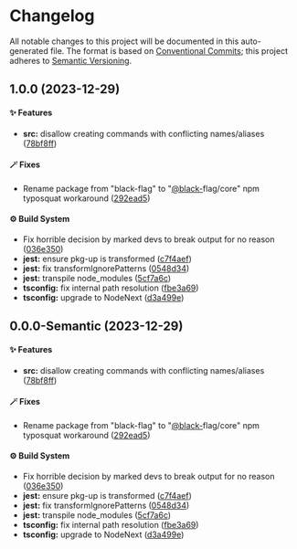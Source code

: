 # Changelog

All notable changes to this project will be documented in this auto-generated
file. The format is based on [Conventional Commits][1];
this project adheres to [Semantic Versioning][2].

## 1.0.0 (2023-12-29)

#### ✨ Features

- **src:** disallow creating commands with conflicting names/aliases ([78bf8ff][3])

#### 🪄 Fixes

- Rename package from "black-flag" to "[@black-][4]flag/core" npm typosquat workaround ([292ead5][5])

#### ⚙️ Build System

- Fix horrible decision by marked devs to break output for no reason ([036e350][6])
- **jest:** ensure pkg-up is transformed ([c7f4aef][7])
- **jest:** fix transformIgnorePatterns ([0548d34][8])
- **jest:** transpile node\_modules ([5cf7a6c][9])
- **tsconfig:** fix internal path resolution ([fbe3a69][10])
- **tsconfig:** upgrade to NodeNext ([d3a499e][11])

## 0.0.0-Semantic (2023-12-29)

#### ✨ Features

- **src:** disallow creating commands with conflicting names/aliases ([78bf8ff][3])

#### 🪄 Fixes

- Rename package from "black-flag" to "[@black-][4]flag/core" npm typosquat workaround ([292ead5][5])

#### ⚙️ Build System

- Fix horrible decision by marked devs to break output for no reason ([036e350][6])
- **jest:** ensure pkg-up is transformed ([c7f4aef][7])
- **jest:** fix transformIgnorePatterns ([0548d34][8])
- **jest:** transpile node\_modules ([5cf7a6c][9])
- **tsconfig:** fix internal path resolution ([fbe3a69][10])
- **tsconfig:** upgrade to NodeNext ([d3a499e][11])

[1]: https://conventionalcommits.org
[2]: https://semver.org
[3]: https://github.com/Xunnamius/black-flag/commit/78bf8ffb0a6931fb3b131c42ce4b84146bfec842
[4]: https://github.com/black-
[5]: https://github.com/Xunnamius/black-flag/commit/292ead5aa3f18c556d72d714830dcf07b9253e6d
[6]: https://github.com/Xunnamius/black-flag/commit/036e3506edc863da86372163c91dd650d6ac1e87
[7]: https://github.com/Xunnamius/black-flag/commit/c7f4aef48366dc13685fb9805086be52d3561eff
[8]: https://github.com/Xunnamius/black-flag/commit/0548d34f559c3b8ba6d9514f1586aeeb3b382f72
[9]: https://github.com/Xunnamius/black-flag/commit/5cf7a6c79bba3125ce47838e5cfd24a1a08bbd17
[10]: https://github.com/Xunnamius/black-flag/commit/fbe3a699a9063ed7da08311a22fe798672583b0f
[11]: https://github.com/Xunnamius/black-flag/commit/d3a499e7aeddf23d392479b2cf99cc98bce8226f
